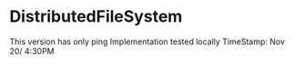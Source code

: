# DistributedFileSystem

This version has only ping Implementation tested locally
TimeStamp: Nov 20/ 4:30PM